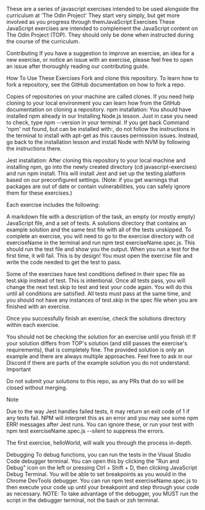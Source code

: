 These are a series of javascript exercises intended to be used alongside the curriculum at 'The Odin Project'  They start very simply, but get more involved as you progress through themJavaScript Exercises
These JavaScript exercises are intended to complement the JavaScript content on The Odin Project (TOP). They should only be done when instructed during the course of the curriculum.

Contributing
If you have a suggestion to improve an exercise, an idea for a new exercise, or notice an issue with an exercise, please feel free to open an issue after thoroughly reading our contributing guide.

How To Use These Exercises
Fork and clone this repository. To learn how to fork a repository, see the GitHub documentation on how to fork a repo.

Copies of repositories on your machine are called clones. If you need help cloning to your local environment you can learn how from the GitHub documentation on cloning a repository.
npm installation: You should have installed npm already in our Installing Node.js lesson. Just in case you need to check, type npm --version in your terminal. If you get back Command 'npm' not found, but can be installed with:, do not follow the instructions in the terminal to install with apt-get as this causes permission issues. Instead, go back to the installation lesson and install Node with NVM by following the instructions there.

Jest installation: After cloning this repository to your local machine and installing npm, go into the newly created directory (cd javascript-exercises) and run npm install. This will install Jest and set up the testing platform based on our preconfigured settings. (Note: if you get warnings that packages are out of date or contain vulnerabilities, you can safely ignore them for these exercises.)

Each exercise includes the following:

A markdown file with a description of the task, an empty (or mostly empty) JavaScript file, and a set of tests.
A solutions directory that contains an example solution and the same test file with all of the tests unskipped.
To complete an exercise, you will need to go to the exercise directory with cd exerciseName in the terminal and run npm test exerciseName.spec.js. This should run the test file and show you the output. When you run a test for the first time, it will fail. This is by design! You must open the exercise file and write the code needed to get the test to pass.

Some of the exercises have test conditions defined in their spec file as test.skip instead of test. This is intentional. Once all tests pass, you will change the next test.skip to test and test your code again. You will do this until all conditions are satisfied. All tests must pass at the same time, and you should not have any instances of test.skip in the spec file when you are finished with an exercise.

Once you successfully finish an exercise, check the solutions directory within each exercise.

You should not be checking the solution for an exercise until you finish it!
If your solution differs from TOP's solution (and still passes the exercise's requirements), that is completely fine. The provided solution is only an example and there are always multiple approaches. Feel free to ask in our Discord if there are parts of the example solution you do not understand.
Important

Do not submit your solutions to this repo, as any PRs that do so will be closed without merging.

Note

Due to the way Jest handles failed tests, it may return an exit code of 1 if any tests fail. NPM will interpret this as an error and you may see some npm ERR! messages after Jest runs. You can ignore these, or run your test with npm test exerciseName.spec.js --silent to suppress the errors.

The first exercise, helloWorld, will walk you through the process in-depth.

Debugging
To debug functions, you can run the tests in the Visual Studio Code debugger terminal. You can open this by clicking the "Run and Debug" icon on the left or pressing Ctrl + Shift + D, then clicking JavaScript Debug Terminal. You will be able to set breakpoints as you would in the Chrome DevTools debugger. You can run npm test exerciseName.spec.js to then execute your code up until your breakpoint and step through your code as necessary. NOTE: To take advantage of the debugger, you MUST run the script in the debugger terminal, not the bash or zsh terminal.